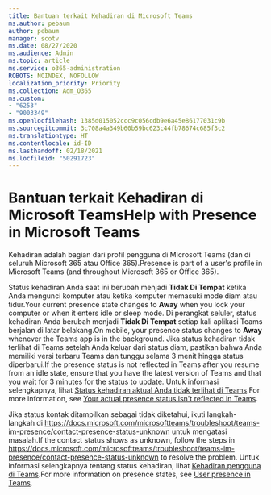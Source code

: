 ```yaml
---
title: Bantuan terkait Kehadiran di Microsoft Teams
ms.author: pebaum
author: pebaum
manager: scotv
ms.date: 08/27/2020
ms.audience: Admin
ms.topic: article
ms.service: o365-administration
ROBOTS: NOINDEX, NOFOLLOW
localization_priority: Priority
ms.collection: Adm_O365
ms.custom:
- "6253"
- "9003349"
ms.openlocfilehash: 1385d015052ccc9c056cdb9e6a45e86177031c9b
ms.sourcegitcommit: 3c708a4a349b60b59bc623c44fb78674c685f3c2
ms.translationtype: HT
ms.contentlocale: id-ID
ms.lasthandoff: 02/18/2021
ms.locfileid: "50291723"
---
```

# <a name="help-with-presence-in-microsoft-teams"></a><span data-ttu-id="d2712-102">Bantuan terkait Kehadiran di Microsoft Teams</span><span class="sxs-lookup"><span data-stu-id="d2712-102">Help with Presence in Microsoft Teams</span></span>

<span data-ttu-id="d2712-103">Kehadiran adalah bagian dari profil pengguna di Microsoft Teams (dan di seluruh Microsoft 365 atau Office 365).</span><span class="sxs-lookup"><span data-stu-id="d2712-103">Presence is part of a user's profile in Microsoft Teams (and throughout Microsoft 365 or Office 365).</span></span> 

<span data-ttu-id="d2712-104">Status kehadiran Anda saat ini berubah menjadi **Tidak Di Tempat** ketika Anda mengunci komputer atau ketika komputer memasuki mode diam atau tidur.</span><span class="sxs-lookup"><span data-stu-id="d2712-104">Your current presence state changes to  **Away**  when you lock your computer or when it enters idle or sleep mode.</span></span> <span data-ttu-id="d2712-105">Di perangkat seluler, status kehadiran Anda berubah menjadi **Tidak Di Tempat** setiap kali aplikasi Teams berjalan di latar belakang.</span><span class="sxs-lookup"><span data-stu-id="d2712-105">On mobile, your presence status changes to **Away**  whenever the Teams app is in the background.</span></span> <span data-ttu-id="d2712-106">Jika status kehadiran tidak terlihat di Teams setelah Anda keluar dari status diam, pastikan bahwa Anda memiliki versi terbaru Teams dan tunggu selama 3 menit hingga status diperbarui.</span><span class="sxs-lookup"><span data-stu-id="d2712-106">If the presence status is not reflected in Teams after you resume from an idle state, ensure that you have the latest version of Teams and that you wait for 3 minutes for the status to update.</span></span> <span data-ttu-id="d2712-107">Untuk informasi selengkapnya, lihat [Status kehadiran aktual Anda tidak terlihat di Teams](https://docs.microsoft.com/microsoftteams/troubleshoot/teams-im-presence/presence-not-show-actual-status).</span><span class="sxs-lookup"><span data-stu-id="d2712-107">For more information, see [Your actual presence status isn't reflected in Teams](https://docs.microsoft.com/microsoftteams/troubleshoot/teams-im-presence/presence-not-show-actual-status).</span></span>

<span data-ttu-id="d2712-108">Jika status kontak ditampilkan sebagai tidak diketahui, ikuti langkah-langkah di https://docs.microsoft.com/microsoftteams/troubleshoot/teams-im-presence/contact-presence-status-unknown untuk mengatasi masalah.</span><span class="sxs-lookup"><span data-stu-id="d2712-108">If the contact status shows as unknown, follow the steps in https://docs.microsoft.com/microsoftteams/troubleshoot/teams-im-presence/contact-presence-status-unknown to resolve the problem.</span></span>
<span data-ttu-id="d2712-109">Untuk informasi selengkapnya tentang status kehadiran, lihat [Kehadiran pengguna di Teams](https://docs.microsoft.com/microsoftteams/presence-admins).</span><span class="sxs-lookup"><span data-stu-id="d2712-109">For more information on presence states, see [User presence in Teams](https://docs.microsoft.com/microsoftteams/presence-admins).</span></span>

